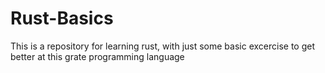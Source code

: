 # Rust-Basics
This is a repository for learning rust, with just some basic excercise to get better at this grate programming language
